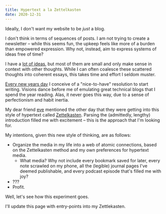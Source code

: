 ```yaml
---
title: Hypertext a la Zettelkasten 
date: 2020-12-31
---
```


Ideally, I don't want my website to be _just_ a blog. 

I don't think in terms of sequences of posts. I am not 
trying to create a newsletter – while this seems fun, 
the upkeep feels like more of a burden than empowered expression. 
Why not, instead, aim to express systems of ideas free of time?

I have a [lot of ideas](https://alxmrs.com/zettel/ideas/), but most of them are small and 
only make sense in context with other thoughts. 
While I can often coalesce these scattered thoughts into 
coherent essays, this takes time and effort I seldom muster. 

[Every new years day](https://alxmrs.com/goals/) I conceive of a "nice-to-have" resolution to start writing. 
Visions dance before me of emulating great technical blogs that I spend the year reading.
Alas, it never goes this way, due to a sense of perfectionism and habit inertia. 

My dear friend [eve](http://eatbigger.fish) mentioned the other day that they were getting into this 
style of hypertext called [Zettelkasten](https://zettelkasten.de/introduction/).
Parsing the (admittedly, lengthy) introduction filled me with excitement – this is
the approach that I'm looking for. 

My intentions, given this new style of thinking, are as follows: 
- Organize the media in my life into a web of atomic connections, based on the Zettelkasten method and my own preferences for hypertext media.
  - What media? Why not include every bookmark saved for later, every note scrawled on my phone, all the (legible) journal pages I've deemed publishable, and every podcast episode that's filled me with joy?
- ???
- Profit.

Well, let's see how this experiment goes.

I'll update this page with entry-points into my Zettlekasten.
